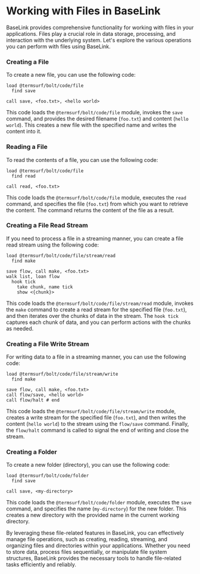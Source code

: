 # Working with Files in BaseLink

BaseLink provides comprehensive functionality for working with files in
your applications. Files play a crucial role in data storage,
processing, and interaction with the underlying system. Let's explore
the various operations you can perform with files using BaseLink.

### Creating a File

To create a new file, you can use the following code:

```link
load @termsurf/bolt/code/file
  find save

call save, <foo.txt>, <hello world>
```

This code loads the `@termsurf/bolt/code/file` module, invokes the
`save` command, and provides the desired filename (`foo.txt`) and
content (`hello world`). This creates a new file with the specified name
and writes the content into it.

### Reading a File

To read the contents of a file, you can use the following code:

```link
load @termsurf/bolt/code/file
  find read

call read, <foo.txt>
```

This code loads the `@termsurf/bolt/code/file` module, executes the
`read` command, and specifies the file (`foo.txt`) from which you want
to retrieve the content. The command returns the content of the file as
a result.

### Creating a File Read Stream

If you need to process a file in a streaming manner, you can create a
file read stream using the following code:

```link
load @termsurf/bolt/code/file/stream/read
  find make

save flow, call make, <foo.txt>
walk list, loan flow
  hook tick
    take chunk, name tick
    show <{chunk}>
```

This code loads the `@termsurf/bolt/code/file/stream/read` module,
invokes the `make` command to create a read stream for the specified
file (`foo.txt`), and then iterates over the chunks of data in the
stream. The `hook tick` captures each chunk of data, and you can perform
actions with the chunks as needed.

### Creating a File Write Stream

For writing data to a file in a streaming manner, you can use the
following code:

```link
load @termsurf/bolt/code/file/stream/write
  find make

save flow, call make, <foo.txt>
call flow/save, <hello world>
call flow/halt # end
```

This code loads the `@termsurf/bolt/code/file/stream/write` module,
creates a write stream for the specified file (`foo.txt`), and then
writes the content (`hello world`) to the stream using the `flow/save`
command. Finally, the `flow/halt` command is called to signal the end of
writing and close the stream.

### Creating a Folder

To create a new folder (directory), you can use the following code:

```link
load @termsurf/bolt/code/folder
  find save

call save, <my-directory>
```

This code loads the `@termsurf/bolt/code/folder` module, executes the
`save` command, and specifies the name (`my-directory`) for the new
folder. This creates a new directory with the provided name in the
current working directory.

By leveraging these file-related features in BaseLink, you can
effectively manage file operations, such as creating, reading,
streaming, and organizing files and directories within your
applications. Whether you need to store data, process files
sequentially, or manipulate file system structures, BaseLink provides
the necessary tools to handle file-related tasks efficiently and
reliably.
